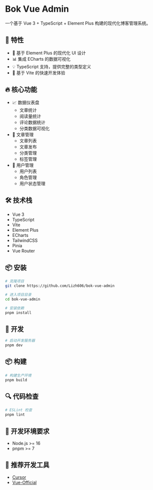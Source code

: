 # Bok Vue Admin

一个基于 Vue 3 + TypeScript + Element Plus 构建的现代化博客管理系统。

## 🌟 特性

- 🎨 基于 Element Plus 的现代化 UI 设计
- 📊 集成 ECharts 的数据可视化
- 💡 TypeScript 支持，提供完整的类型定义
- 🚀 基于 Vite 的快速开发体验

## 🔥 核心功能

- 📈 数据仪表盘
  - 文章统计
  - 阅读量统计
  - 评论数据统计
  - 分类数据可视化
- 📝 文章管理
  - 文章列表
  - 文章发布
  - 分类管理
  - 标签管理
- 👥 用户管理
  - 用户列表
  - 角色管理
  - 用户状态管理

## 🛠️ 技术栈

- Vue 3
- TypeScript
- Vite
- Element Plus
- ECharts
- TailwindCSS
- Pinia
- Vue Router

## 📦 安装

```bash
# 克隆项目
git clone https://github.com/Lizh606/bok-vue-admin

# 进入项目目录
cd bok-vue-admin

# 安装依赖
pnpm install
```

## 🚀 开发

```bash
# 启动开发服务器
pnpm dev
```

## 📦 构建

```bash
# 构建生产环境
pnpm build
```

## 🔍 代码检查

```bash
# ESLint 检查
pnpm lint
```

## 📝 开发环境要求

- Node.js >= 16
- pnpm >= 7

## 🔧 推荐开发工具

- [Cursor](https://www.cursor.com/)
- [Vue-Official](https://marketplace.visualstudio.com/items?itemName=Vue.volar)
